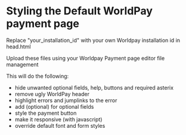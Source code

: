 Styling the Default WorldPay payment page
=========================================


Replace "your_installation_id" with your own Worldpay installation id in head.html
 
Upload these files using your Worldpay Payment page editor file management

This will do the following:

* hide unwanted optional fields, help, buttons and required asterix
* remove ugly WorldPay header
* highlight errors and jumplinks to the error
* add (optional) for optional fields
* style the payment button
* make it responsive (with javascript)
* override default font and form styles
